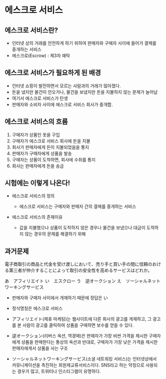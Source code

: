 # 에스크로 서비스

## 에스크로 서비스란?

- 인터넷 상의 거래를 안전하게 하기 위하여 판매자와 구매자 사이에 들어가 결제를 중개하는 서비스
- 에스크로(Escrow) : 제3자 예탁

## 에스크로 서비스가 필요하게 된 배경

- 인터넷 쇼핑이 발전하면서 모르는 사람과의 거래가 많아졌다.
- 돈을 냈지만 물건이 안오거나, 물건을 보냈지만 돈을 지불하지 않는 문제가 늘어남
- 여기서 에스크로 서비스가 탄생
- 판매자와 소비자 사이에 에스크로 서비스 회사가 중개함.

## 에스크로 서비스의 흐름

1. 구매자가 상품인 옷을 구입
2. 구매자가 에스크로 서비스 회사에 돈을 지불
3. 회사가 판매자에게 돈이 지불되었음을 통지
4. 판매자가 구매자에게 상품을 발송
5. 구매자는 상품이 도착하면, 회사에 수취를 통지
6. 회사는 판매자에게 돈을 송금

## 시험에는 이렇게 나온다!

- 에스크로 서비스의 정의

  - 에스크로 서비스는 구매자와 판매자 간의 결제를 중개하는 서비스

- 에스크로 서비스의 존재이유

  - 값을 지불했으나 상품이 도착하지 않은 경우나 물건을 보냈으나 대금이 도착하지 않는 경우의 문제를 해결하기 위해

## 과거문제

電子商取引の商品と代金を受け渡しにおいて、売り手と買い手の間に信頼のおける第三者が仲介することによって取引の安全性を高めるサービスはどれか。

あ　アフィリエイト
い　エスクロー
う　逆オークション
え　ソーシャルネットワーキングサービス

- 판매자와 구매자 사이에서 개재하기 때문에 정답은 い
- 정식명칭은 에스크로 서비스

- アフィリエイト(제휴 마케팅)는 웹사이트에 다른 회사의 광고를 게재하고, 그 광고를 본 사람이 광고를 클릭하여 상품을 구매하면 보수를 얻을 수 있다.
- 逆オークション(리버스 옥션, 역경매)은 판매자가 가장 비싼 가격을 제시한 구매자에게 상품을 판매한다는 통상의 옥션과 반대로, 구매자가 가장 낮은 가격을 제시한 판매자에게서 상품을 사는 구조
- ソーシャルネットワーキングサービス(소셜 네트워킹 서비스)는 인터넷상에서 커뮤니케이션을 촉진하는 회원제교류서비스이다. SNS라고 하는 약칭으로 사용되는 경우가 많고, 트위터나 인스타그램이 유명하다.